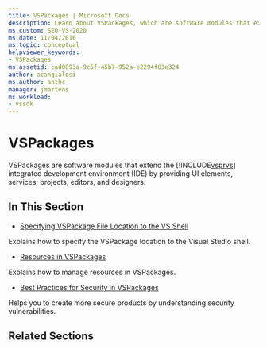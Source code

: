 ```yaml
---
title: VSPackages | Microsoft Docs
description: Learn about VSPackages, which are software modules that extend the Visual Studio IDE by providing UI elements, services, projects, editors, and designers.
ms.custom: SEO-VS-2020
ms.date: 11/04/2016
ms.topic: conceptual
helpviewer_keywords:
- VSPackages
ms.assetid: cad0893a-9c5f-45b7-952a-e2294f83e324
author: acangialosi
ms.author: anthc
manager: jmartens
ms.workload:
- vssdk
---
```

# VSPackages
VSPackages are software modules that extend the [!INCLUDE[vsprvs](../../code-quality/includes/vsprvs_md.md)] integrated development environment (IDE) by providing UI elements, services, projects, editors, and designers.

## In This Section
- [Specifying VSPackage File Location to the VS Shell](../../extensibility/internals/specifying-vspackage-file-location-to-the-vs-shell.md)

 Explains how to specify the VSPackage location to the Visual Studio shell.

- [Resources in VSPackages](../../extensibility/internals/resources-in-vspackages.md)

 Explains how to manage resources in VSPackages.

- [Best Practices for Security in VSPackages](../../extensibility/internals/best-practices-for-security-in-vspackages.md)

 Helps you to create more secure products by understanding security vulnerabilities.

## Related Sections
